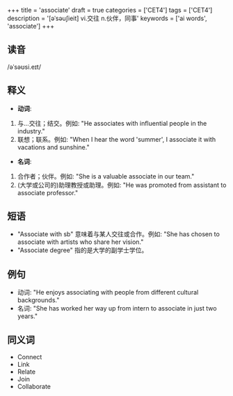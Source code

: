 +++
title = 'associate'
draft = true
categories = ['CET4']
tags = ['CET4']
description = '[əˈsəu∫ieit] vi.交往 n.伙伴，同事'
keywords = ['ai words', 'associate']
+++

## 读音
/əˈsəʊsi.eɪt/

## 释义
- **动词**:
1. 与...交往；结交。例如: "He associates with influential people in the industry."
2. 联想；联系。例如: "When I hear the word 'summer', I associate it with vacations and sunshine."

- **名词**:
1. 合作者；伙伴。例如: "She is a valuable associate in our team."
2. (大学或公司的)助理教授或助理。例如: "He was promoted from assistant to associate professor."

## 短语
- "Associate with sb" 意味着与某人交往或合作。例如: "She has chosen to associate with artists who share her vision."
- "Associate degree" 指的是大学的副学士学位。

## 例句
- 动词: "He enjoys associating with people from different cultural backgrounds."
- 名词: "She has worked her way up from intern to associate in just two years."

## 同义词
- Connect
- Link
- Relate
- Join
- Collaborate
